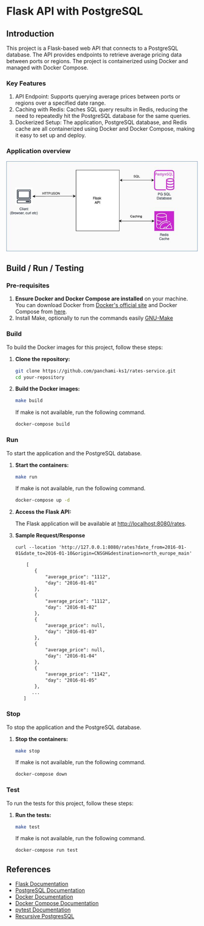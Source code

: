 # Flask API with PostgreSQL

## Introduction

This project is a Flask-based web API that connects to a PostgreSQL database. The API provides endpoints to retrieve average pricing data between ports or regions. The project is containerized using Docker and managed with Docker Compose.
### Key Features
1. API Endpoint: Supports querying average prices between ports or regions over a specified date range.
2. Caching with Redis: Caches SQL query results in Redis, reducing the need to repeatedly hit the PostgreSQL database for the same queries.
3. Dockerized Setup: The application, PostgreSQL database, and Redis cache are all containerized using Docker and Docker Compose, making it easy to set up and deploy.

### Application overview
![diagram](assets/project_architecture_diagram.jpeg)
## Build / Run / Testing

### Pre-requisites 
1. **Ensure Docker and Docker Compose are installed** on your machine. You can download Docker from [Docker's official site](https://www.docker.com/products/docker-desktop) and Docker Compose from [here](https://docs.docker.com/compose/install/).
2. Install Make, optionally to run the commands easily [GNU-Make](https://www.gnu.org/software/make/manual/make.html)


### Build
To build the Docker images for this project, follow these steps:


1. **Clone the repository:**

    ```bash
    git clone https://github.com/panchami-ks1/rates-service.git
    cd your-repository
    ```

2. **Build the Docker images:**

    ```bash
    make build
    ```
   If make is not available, run the following command.
    ```bash
    docker-compose build
    ```

### Run

To start the application and the PostgreSQL database.

1. **Start the containers:**

    ```bash
    make run
    ```
   If make is not available, run the following command.
    ```bash
    docker-compose up -d
    ```
2. **Access the Flask API:** 

    The Flask application will be available at [http://localhost:8080/rates](http://localhost:8080/rates).
3. **Sample Request/Response** 

    ```
    curl --location 'http://127.0.0.1:8080/rates?date_from=2016-01-01&date_to=2016-01-10&origin=CNSGH&destination=north_europe_main'
    ```
   
   ```
       [
          {
              "average_price": "1112",
              "day": "2016-01-01"
          },
          {
              "average_price": "1112",
              "day": "2016-01-02"
          },
          {
              "average_price": null,
              "day": "2016-01-03"
          },
          {
              "average_price": null,
              "day": "2016-01-04"
          },
          {
              "average_price": "1142",
              "day": "2016-01-05"
          },
         ...
      ]
    ```

### Stop

To stop the application and the PostgreSQL database.

1. **Stop the containers:**

    ```bash
    make stop
    ```
   If make is not available, run the following command.
    ```bash
    docker-compose down
    ```
      
### Test

To run the tests for this project, follow these steps:

1. **Run the tests:**

    ```bash
    make test
    ```
   If make is not available, run the following command.
    ```bash
    docker-compose run test
    ```

## References

- [Flask Documentation](https://flask.palletsprojects.com/en/2.2.x/)
- [PostgreSQL Documentation](https://www.postgresql.org/docs/)
- [Docker Documentation](https://docs.docker.com/)
- [Docker Compose Documentation](https://docs.docker.com/compose/)
- [pytest Documentation](https://docs.pytest.org/en/stable/)
- [Recursive PostgresSQL](https://elvisciotti.medium.com/postgresql-recursive-query-the-simplest-example-explained-f9b85e0a371b)

